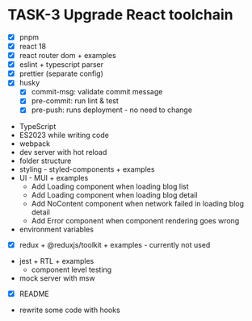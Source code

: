 # TASK-3 Upgrade React toolchain 

* [x] pnpm
* [x] react 18
* [x] react router dom + examples
* [x] eslint + typescript parser
* [x] prettier (separate config)
* [x] husky
  * [x] commit-msg: validate commit message
  * [x] pre-commit: run lint & test
  * [x] pre-push: runs deployment - no need to change  
* TypeScript
* ES2023 while writing code
* webpack
* dev server with hot reload
* folder structure
* styling - styled-components + examples
* UI - MUI + examples
  * Add Loading component when loading blog list
  * Add Loading component when loading blog detail
  * Add NoContent component when network failed in loading blog detail
  * Add Error component when component rendering goes wrong
* environment variables
* [x] redux + @reduxjs/toolkit + examples - currently not used
* jest + RTL + examples
  * component level testing
* mock server with msw
* [x] README
* rewrite some code with hooks
